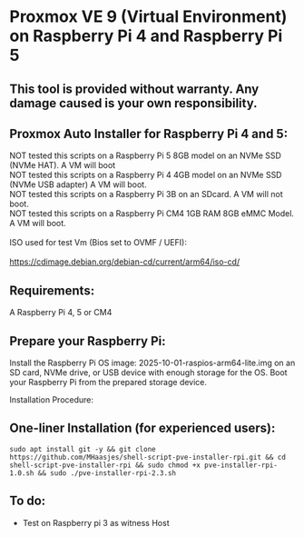# Proxmox VE 9 (Virtual Environment) on Raspberry Pi 4 and Raspberry Pi 5

This tool is provided without warranty. Any damage caused is your own responsibility.
-

Proxmox Auto Installer for Raspberry Pi 4 and 5:
-
NOT tested this scripts on a Raspberry Pi 5 8GB model on an NVMe SSD (NVMe HAT). A VM will boot <br>
NOT tested this scripts on a Raspberry Pi 4 4GB model on an NVMe SSD (NVMe USB adapter) A VM will boot. <br>
NOT tested this scripts on a Raspberry Pi 3B on an SDcard. A VM will not boot. <br>
NOT tested this scripts on a Raspberry Pi CM4 1GB RAM 8GB eMMC Model. A VM will boot. <br>
<br>
ISO used for test Vm (Bios set to OVMF / UEFI): <br>
<br>
https://cdimage.debian.org/debian-cd/current/arm64/iso-cd/

Requirements:
-

A Raspberry Pi 4, 5 or CM4

Prepare your Raspberry Pi:
-

Install the Raspberry Pi OS image: 2025-10-01-raspios-arm64-lite.img on an SD card, NVMe drive, or USB device with enough storage for the OS.
Boot your Raspberry Pi from the prepared storage device.


Installation Procedure:

One-liner Installation (for experienced users):
-

```
sudo apt install git -y && git clone https://github.com/MHaasjes/shell-script-pve-installer-rpi.git && cd shell-script-pve-installer-rpi && sudo chmod +x pve-installer-rpi-1.0.sh && sudo ./pve-installer-rpi-2.3.sh
```


To do:
-
- Test on Raspberry pi 3 as witness Host
